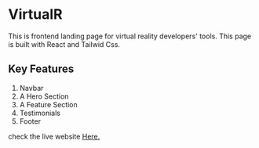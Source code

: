 # VirtualR
This is frontend landing page for virtual reality developers' tools. This page is built with React and Tailwid Css.
## Key Features
<ol>
<li>Navbar</li>
<li>A Hero Section</li>
<li>A Feature Section</li>
<li>Testimonials</li>
<li>Footer</li>
</ol>
check the live website <a href = 'https://virtualr-landing-page-dun.vercel.app/'>Here.</a>
